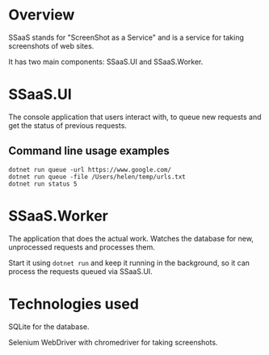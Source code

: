# Overview

SSaaS stands for "ScreenShot as a Service" and is a service for taking screenshots of web sites.

It has two main components: SSaaS.UI and SSaaS.Worker.

# SSaaS.UI

The console application that users interact with, to queue new requests and get the status of previous requests.

## Command line usage examples
```
dotnet run queue -url https://www.google.com/
dotnet run queue -file /Users/helen/temp/urls.txt
dotnet run status 5
```

# SSaaS.Worker

The application that does the actual work. Watches the database for new, unprocessed requests and processes them.

Start it using `dotnet run` and keep it running in the background, so it can process the requests queued via SSaaS.UI.

# Technologies used

SQLite for the database.

Selenium WebDriver with chromedriver for taking screenshots.
